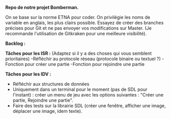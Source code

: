 **Repo de notre projet Bomberman.**

On se base sur la norme ETNA pour coder. On privilégie les noms de variable en anglais, les plus clairs possible.
Essayez de créer des branches précises pour Git et ne pas envoyer vos modifications sur Master. (Je recommande l'utilisation de Gitkraken pour une meilleure visibilité).

**Backlog :**

**Tâches pour les ISR :** 
(Adaptez si il y a des choses qui vous semblent prioritaires)
-Réfléchir au protocole réseau (protocole binaire ou textuel ?)
-Fonction pour créer une partie 
-Fonction pour rejoindre une partie

**Tâches pour les IDV :**
- Réfléchir aux structures de données
- Uniquement dans un terminal pour le moment (pas de SDL pour l'instant) : créer un menu de jeu avec les options suivantes : "Créer une partie, Rejoindre une partie".
- Faire des tests sur la librairie SDL (créer une fenêtre, afficher une image, déplacer une image, idem texte).
